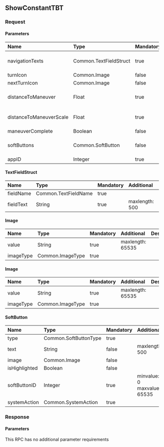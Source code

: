 ## ShowConstantTBT


### Request

#### Parameters

|Name|Type|Mandatory|Additional|Description|
|:---|:---|:--------|:---------|:----------|
|navigationTexts|Common.TextFieldStruct|true|array: true<br>minsize: 0<br>maxsize: 5||
|turnIcon|Common.Image|false|||
|nextTurnIcon|Common.Image|false|||
|distanceToManeuver|Float|true|minvalue: 0<br>maxvalue: 1000000000||
|distanceToManeuverScale|Float|true|minvalue: 0<br>maxvalue: 1000000000||
|maneuverComplete|Boolean|false|||
|softButtons|Common.SoftButton|false|array: true<br>minsize: 0<br>maxsize: 3||
|appID|Integer|true|||

#### TextFieldStruct

|Name|Type|Mandatory|Additional|Description|
|:---|:---|:--------|:---------|:----------|
|fieldName|Common.TextFieldName|true|||
|fieldText|String|true|maxlength: 500||

#### Image

|Name|Type|Mandatory|Additional|Description|
|:---|:---|:--------|:---------|:----------|
|value|String|true|maxlength: 65535||
|imageType|Common.ImageType|true|||

#### Image

|Name|Type|Mandatory|Additional|Description|
|:---|:---|:--------|:---------|:----------|
|value|String|true|maxlength: 65535||
|imageType|Common.ImageType|true|||

#### SoftButton

|Name|Type|Mandatory|Additional|Description|
|:---|:---|:--------|:---------|:----------|
|type|Common.SoftButtonType|true|||
|text|String|false|maxlength: 500||
|image|Common.Image|false|||
|isHighlighted|Boolean|false|||
|softButtonID|Integer|true|minvalue: 0<br>maxvalue: 65535||
|systemAction|Common.SystemAction|true|||

### Response

#### Parameters

This RPC has no additional parameter requirements
